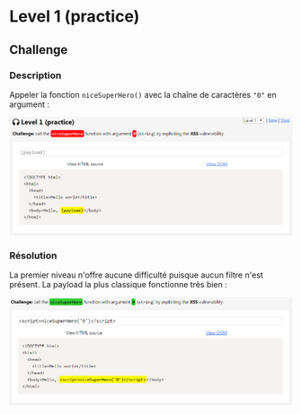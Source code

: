 # Level 1 \(practice\)

## Challenge

### Description

Appeler la fonction `niceSuperHero()` avec la chaîne de caractères `"0"` en argument :

![](../../../.gitbook/assets/196b804030a4bfa31cecfae4ac5460e2.png)

### Résolution

La premier niveau n'offre aucune difficulté puisque aucun filtre n'est présent. La payload la plus classique fonctionne très bien :

![](../../../.gitbook/assets/e72e0e11aa63159e16f2e980f11bb0bc.png)



